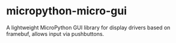 # micropython-micro-gui
A lightweight MicroPython GUI library for display drivers based on framebuf, allows input via pushbuttons.
